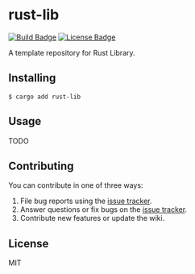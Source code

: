 # rust-lib

[![Build Badge]][build status]
[![License Badge]][license]

A template repository for Rust Library.

## Installing

```shell
$ cargo add rust-lib
```

## Usage

TODO

## Contributing

You can contribute in one of three ways:

1. File bug reports using the [issue tracker](https://github.com/lovelysunlight/rust-lib/issues).
2. Answer questions or fix bugs on the [issue tracker](https://github.com/lovelysunlight/rust-lib/issues).
3. Contribute new features or update the wiki.

## License

MIT


[build badge]: https://github.com/lovelysunlight/rust-lib/actions/workflows/ci.yml/badge.svg
[build status]: https://github.com/lovelysunlight/rust-lib/actions/workflows/ci.yml
[license badge]: https://img.shields.io/badge/license-MIT-blue.svg
[license]: https://raw.githubusercontent.com/lovelysunlight/rust-lib/main/LICENSE
